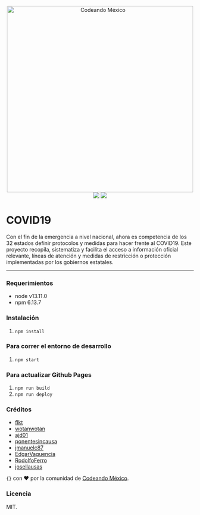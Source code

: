 <p align="center">
<img src="http://codeandomexico.org/resources/img/codeandomexico.png" width="500" alt="Codeando México"><br>
<a href="http://www.codeandomexico.org/" target="_blank"><img src="https://img.shields.io/badge/website-CodeandoMexico-00D88E.svg"></a>
<a href="http://slack.codeandomexico.org/" target="_blank"><img src="https://img.shields.io/badge/slack-CodeandoMexico-EC0E4F.svg"></a>
</p>

# COVID19
Con el fin de la emergencia a nivel nacional, ahora es competencia de los 32 estados definir protocolos y medidas para hacer frente al COVID19. Este proyecto recopila, sistematiza y facilita el acceso a información oficial relevante, líneas de atención y medidas de restricción o protección implementadas por los gobiernos estatales.

___

### Requerimientos
- node v13.11.0
- npm 6.13.7

### Instalación
1. `npm install`

### Para correr el entorno de desarrollo
1. `npm start`

### Para actualizar Github Pages
1. `npm run build`
2. `npm run deploy`

### Créditos

* [flkt](https://github.com/flkt-crnpio)
* [wotanwotan](https://github.com/wotanwotan)
* [ajd01](https://github.com/ajd01)
* [ponentesincausa](https://github.com/ponentesincausa)
* [jmanuelc87](https://github.com/jmanuelc87)
* [EdgarVaguencia](https://github.com/EdgarVaguencia)
* [RodolfoFerro](https://github.com/RodolfoFerro)
* [josellausas](https://github.com/josellausas)

`{}` con ❤️ por la comunidad de [Codeando México](http://www.codeandomexico.org).

### Licencia

MIT.
